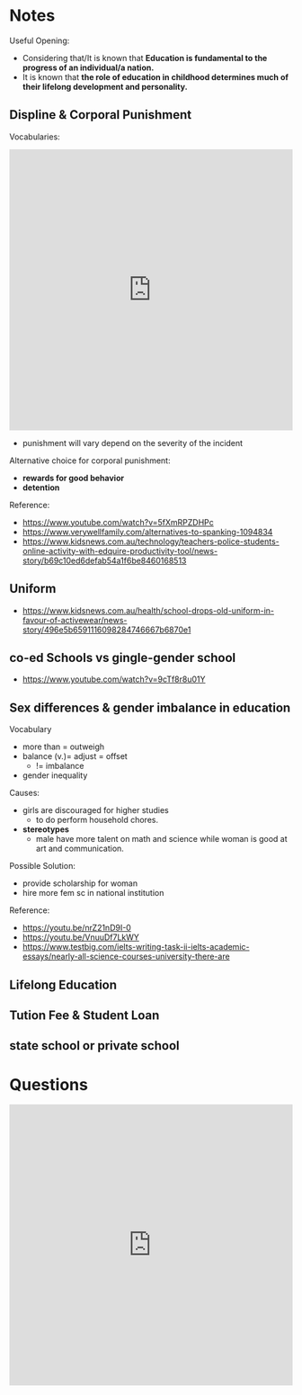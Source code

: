 Notes
=====
Useful Opening:
- Considering that/It is known that **Education is fundamental to the progress of an individual/a nation.**
- It is known that **the role of education in childhood determines much of their lifelong development and personality.**




Displine & Corporal Punishment
----------------------------
Vocabularies:
<iframe src="https://quizlet.com/523123238/flashcards/embed?i=7u4xy&x=1jj1" height="500" width="100%" style="border:0"></iframe>

- punishment will vary depend on the severity of the incident

Alternative choice for corporal punishment:
- **rewards for good behavior**
- **detention**

Reference:
- https://www.youtube.com/watch?v=5fXmRPZDHPc
- https://www.verywellfamily.com/alternatives-to-spanking-1094834
- https://www.kidsnews.com.au/technology/teachers-police-students-online-activity-with-edquire-productivity-tool/news-story/b69c10ed6defab54a1f6be8460168513


 Uniform
-----------
- https://www.kidsnews.com.au/health/school-drops-old-uniform-in-favour-of-activewear/news-story/496e5b6591116098284746667b6870e1


co-ed Schools vs gingle-gender school
-----------------------------------------------

- https://www.youtube.com/watch?v=9cTf8r8u01Y

Sex differences & gender imbalance in education
------------------------------------------
Vocabulary

- more than = outweigh
- balance (v.)= adjust = offset 
  - != imbalance
- gender inequality

Causes:
- girls are discouraged for higher studies
	- to do perform household chores.
- **stereotypes** 
	- male have more talent on math and science while woman is good at art and communication.

Possible Solution:
- provide scholarship for woman
- hire more fem sc in national institution


Reference:
- https://youtu.be/nrZ21nD9I-0
- https://youtu.be/VnuuDf7LkWY
- https://www.testbig.com/ielts-writing-task-ii-ielts-academic-essays/nearly-all-science-courses-university-there-are


Lifelong Education
----------------------


Tution Fee & Student Loan
--------------------------------


state school or private school
------------------------------------


Questions
=========

<iframe src="https://quizlet.com/521614494/flashcards/embed?i=7u4xy&x=1jj1" height="500" width="100%" style="border:0"></iframe>
<!--stackedit_data:
eyJoaXN0b3J5IjpbNjYwODExMjIzXX0=
-->